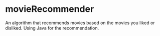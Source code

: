 # movieRecommender
An algorithm that recommends movies based on the movies you liked or disliked. Using Java for the recommendation.

